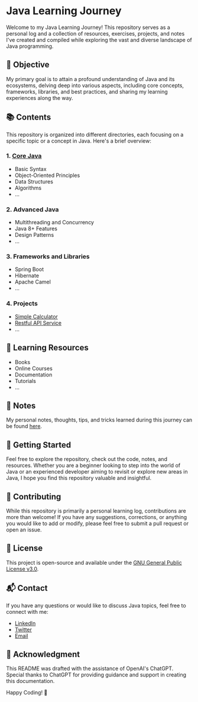 # Java Learning Journey

Welcome to my Java Learning Journey! This repository serves as a personal log and a collection of resources, exercises, projects, and notes I've created and compiled while exploring the vast and diverse landscape of Java programming. 

## 🌱 **Objective**
My primary goal is to attain a profound understanding of Java and its ecosystems, delving deep into various aspects, including core concepts, frameworks, libraries, and best practices, and sharing my learning experiences along the way.

## 📚 **Contents**
This repository is organized into different directories, each focusing on a specific topic or a concept in Java. Here's a brief overview:

### 1. **[Core Java](./1-core-java)**
   - Basic Syntax
   - Object-Oriented Principles
   - Data Structures
   - Algorithms
   - ...

### 2. **Advanced Java**
   - Multithreading and Concurrency
   - Java 8+ Features
   - Design Patterns
   - ...

### 3. **Frameworks and Libraries**
   - Spring Boot
   - Hibernate
   - Apache Camel
   - ...

### 4. **Projects**
   - [Simple Calculator](./projects/calculator)
   - [Restful API Service](./projects/rest-api)
   - ...

## 📘 **Learning Resources**
- Books
- Online Courses
- Documentation
- Tutorials
- ...

## 📝 **Notes**
My personal notes, thoughts, tips, and tricks learned during this journey can be found [here](./notes).

## 🚀 **Getting Started**
Feel free to explore the repository, check out the code, notes, and resources. Whether you are a beginner looking to step into the world of Java or an experienced developer aiming to revisit or explore new areas in Java, I hope you find this repository valuable and insightful.

## 🤝 **Contributing**
While this repository is primarily a personal learning log, contributions are more than welcome! If you have any suggestions, corrections, or anything you would like to add or modify, please feel free to submit a pull request or open an issue.

## 📖 **License**
This project is open-source and available under the [GNU General Public License v3.0](./LICENSE).

## 📬 **Contact**
If you have any questions or would like to discuss Java topics, feel free to connect with me:
- [LinkedIn](#)
- [Twitter](#)
- [Email](#)

## 🙏 Acknowledgment

This README was drafted with the assistance of OpenAI's ChatGPT. Special thanks to ChatGPT for providing guidance and support in creating this documentation.


Happy Coding! 🎉
